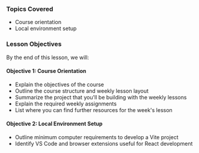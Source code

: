<!-- h1, h2 already used by CTD Learns -->
### Topics Covered

- Course orientation
- Local environment setup

### Lesson Objectives

By the end of this lesson, we will:

#### Objective 1: Course Orientation

- Explain the objectives of the course
- Outline the course structure and weekly lesson layout
- Summarize the project that you'll be building with the weekly lessons
- Explain the required weekly assignments
- List where you can find further resources for the week's lesson

#### Objective 2: Local Environment Setup

- Outline minimum computer requirements to develop a Vite project
- Identify VS Code and browser extensions useful for React development
